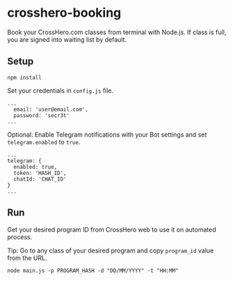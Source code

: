 # crosshero-booking

Book your CrossHero.com classes from terminal with Node.js. If class is full, you are signed into waiting list by default.

## Setup

```
npm install
```

Set your credentials in `config.js` file.

```
...
  email: 'user@email.com',
  password: 'secr3t'
...
```

Optional: Enable Telegram notifications with your Bot settings and set `telegram.enabled` to `true`.

```
...
telegram: {
  enabled: true,
  token: 'HASH_ID',
  chatId: 'CHAT_ID'
}
...
```

## Run

Get your desired program ID from CrossHero web to use it on automated process.

Tip: Go to any class of your desired program and copy `program_id` value from the URL.

```
node main.js -p PROGRAM_HASH -d "DD/MM/YYYY" -t "HH:MM"
```
